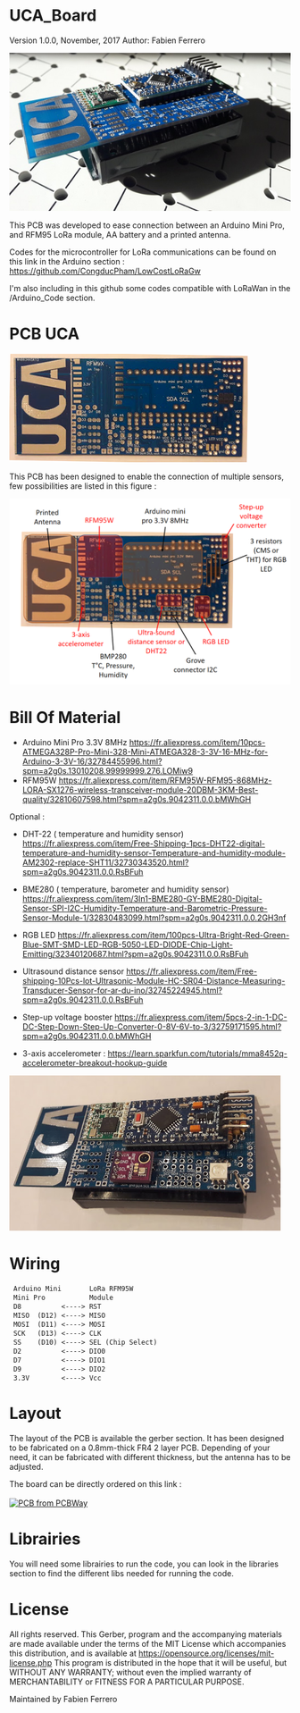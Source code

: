 # UCA_Board


Version 1.0.0, November, 2017
Author: Fabien Ferrero

<img src="https://github.com/FabienFerrero/UCA_Board/blob/master/documents/pictures/UCA.jpg">

This PCB was developed to ease connection between an Arduino Mini Pro, and RFM95 LoRa module, AA battery and a printed antenna.

Codes for the microcontroller for LoRa communications can be found on this link in the Arduino section : https://github.com/CongducPham/LowCostLoRaGw

I'm also including in this github some codes compatible with LoRaWan in the /Arduino_Code section.

# PCB UCA

<img src="https://github.com/FabienFerrero/UCA_Board/blob/master/documents/pictures/UCA_top.png">

This PCB has been designed to enable the connection of multiple sensors, few possibilities are listed in this figure :

<img src="https://github.com/FabienFerrero/UCA_Board/blob/master/documents/pictures/UCA_sensors.png">

# Bill Of Material


* Arduino Mini Pro 3.3V 8MHz 
https://fr.aliexpress.com/item/10pcs-ATMEGA328P-Pro-Mini-328-Mini-ATMEGA328-3-3V-16-MHz-for-Arduino-3-3V-16/32784455996.html?spm=a2g0s.13010208.99999999.276.LOMiw9
* RFM95W
https://fr.aliexpress.com/item/RFM95W-RFM95-868MHz-LORA-SX1276-wireless-transceiver-module-20DBM-3KM-Best-quality/32810607598.html?spm=a2g0s.9042311.0.0.bMWhGH

Optional :

* DHT-22 ( temperature and humidity sensor)
https://fr.aliexpress.com/item/Free-Shipping-1pcs-DHT22-digital-temperature-and-humidity-sensor-Temperature-and-humidity-module-AM2302-replace-SHT11/32730343520.html?spm=a2g0s.9042311.0.0.RsBFuh
* BME280 ( temperature, barometer and humidity sensor)
https://fr.aliexpress.com/item/3In1-BME280-GY-BME280-Digital-Sensor-SPI-I2C-Humidity-Temperature-and-Barometric-Pressure-Sensor-Module-1/32830483099.html?spm=a2g0s.9042311.0.0.2GH3nf
* RGB LED
https://fr.aliexpress.com/item/100pcs-Ultra-Bright-Red-Green-Blue-SMT-SMD-LED-RGB-5050-LED-DIODE-Chip-Light-Emitting/32340120687.html?spm=a2g0s.9042311.0.0.RsBFuh
* Ultrasound distance sensor
https://fr.aliexpress.com/item/Free-shipping-10Pcs-lot-Ultrasonic-Module-HC-SR04-Distance-Measuring-Transducer-Sensor-for-ar-du-ino/32745224945.html?spm=a2g0s.9042311.0.0.RsBFuh
* Step-up voltage booster
https://fr.aliexpress.com/item/5pcs-2-in-1-DC-DC-Step-Down-Step-Up-Converter-0-8V-6V-to-3/32759171595.html?spm=a2g0s.9042311.0.0.bMWhGH

* 3-axis accelerometer : https://learn.sparkfun.com/tutorials/mma8452q-accelerometer-breakout-hookup-guide


<img src="https://github.com/FabienFerrero/UCA_Board/blob/master/documents/pictures/UCA_mounted.png">

# Wiring

```
 Arduino Mini       LoRa RFM95W 
 Mini Pro           Module
 D8          <----> RST
 MISO  (D12) <----> MISO
 MOSI  (D11) <----> MOSI
 SCK   (D13) <----> CLK
 SS    (D10) <----> SEL (Chip Select)
 D2          <----> DIO0
 D7          <----> DIO1
 D9          <----> DIO2
 3.3V        <----> Vcc

 ```

# Layout

The layout of the PCB is available the gerber section.
It has been designed to be fabricated on a 0.8mm-thick FR4 2 layer PCB.
Depending of your need, it can be fabricated with different thickness, but the antenna has to be adjusted.

The board can be directly ordered on this link : <BR><BR>
<a href="https://www.pcbway.com/project/shareproject/UCA_Board.html"><img src="https://www.pcbway.com/project/img/images/frompcbway.png" alt="PCB from PCBWay"></img></a>

# Librairies

You will need some librairies to run the code, you can look in the libraries section to find the different libs needed for running the code.

# License

All rights reserved. This Gerber, program and the accompanying materials are made available under the terms of the MIT License which accompanies this distribution, and is available at https://opensource.org/licenses/mit-license.php
This program is distributed in the hope that it will be useful, but WITHOUT ANY WARRANTY; without even the implied warranty of MERCHANTABILITY or FITNESS FOR A PARTICULAR PURPOSE.

Maintained by Fabien Ferrero

